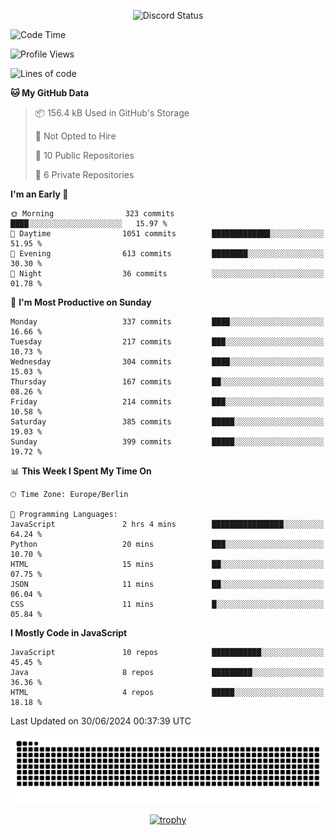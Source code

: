 <!-- Discord Status -->
<p align="center">
  <img src="https://lanyard.cnrad.dev/api/531896089096486922?borderRadius=30px" alt="Discord Status" />
</p>

<!--START_SECTION:waka-->
![Code Time](http://img.shields.io/badge/Code%20Time-890%20hrs%2021%20mins-blue)

![Profile Views](http://img.shields.io/badge/Profile%20Views-0-blue)

![Lines of code](https://img.shields.io/badge/From%20Hello%20World%20I%27ve%20Written-3.9%20million%20lines%20of%20code-blue)

**🐱 My GitHub Data** 

> 📦 156.4 kB Used in GitHub's Storage 
 > 
> 🚫 Not Opted to Hire
 > 
> 📜 10 Public Repositories 
 > 
> 🔑 6 Private Repositories 
 > 
**I'm an Early 🐤** 

```text
🌞 Morning                323 commits         ████░░░░░░░░░░░░░░░░░░░░░   15.97 % 
🌆 Daytime                1051 commits        █████████████░░░░░░░░░░░░   51.95 % 
🌃 Evening                613 commits         ████████░░░░░░░░░░░░░░░░░   30.30 % 
🌙 Night                  36 commits          ░░░░░░░░░░░░░░░░░░░░░░░░░   01.78 % 
```
📅 **I'm Most Productive on Sunday** 

```text
Monday                   337 commits         ████░░░░░░░░░░░░░░░░░░░░░   16.66 % 
Tuesday                  217 commits         ███░░░░░░░░░░░░░░░░░░░░░░   10.73 % 
Wednesday                304 commits         ████░░░░░░░░░░░░░░░░░░░░░   15.03 % 
Thursday                 167 commits         ██░░░░░░░░░░░░░░░░░░░░░░░   08.26 % 
Friday                   214 commits         ███░░░░░░░░░░░░░░░░░░░░░░   10.58 % 
Saturday                 385 commits         █████░░░░░░░░░░░░░░░░░░░░   19.03 % 
Sunday                   399 commits         █████░░░░░░░░░░░░░░░░░░░░   19.72 % 
```


📊 **This Week I Spent My Time On** 

```text
🕑︎ Time Zone: Europe/Berlin

💬 Programming Languages: 
JavaScript               2 hrs 4 mins        ████████████████░░░░░░░░░   64.24 % 
Python                   20 mins             ███░░░░░░░░░░░░░░░░░░░░░░   10.70 % 
HTML                     15 mins             ██░░░░░░░░░░░░░░░░░░░░░░░   07.75 % 
JSON                     11 mins             ██░░░░░░░░░░░░░░░░░░░░░░░   06.04 % 
CSS                      11 mins             █░░░░░░░░░░░░░░░░░░░░░░░░   05.84 % 
```

**I Mostly Code in JavaScript** 

```text
JavaScript               10 repos            ███████████░░░░░░░░░░░░░░   45.45 % 
Java                     8 repos             █████████░░░░░░░░░░░░░░░░   36.36 % 
HTML                     4 repos             █████░░░░░░░░░░░░░░░░░░░░   18.18 % 
```




 Last Updated on 30/06/2024 00:37:39 UTC
<!--END_SECTION:waka-->

<!-- GitHub Contribution Snake -->
<p align="center">
  <img src="https://raw.githubusercontent.com/vxnsin/vxnsin/output/github-contribution-grid-snake-dark.svg" alt="GitHub Contribution Snake" />
</p>

<!-- GitHub Trophy -->
<p align="center">
  <a href="https://github.com/ryo-ma/github-profile-trophy">
    <img src="https://github-profile-trophy.vercel.app/?username=vxnsin&theme=onedark" alt="trophy" />
  </a>
</p>
